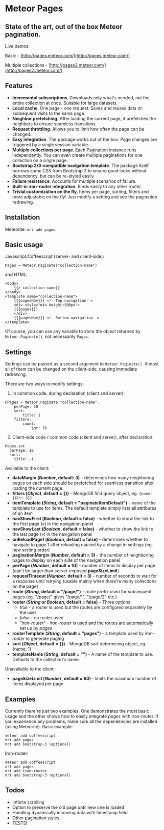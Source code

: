 Meteor Pages
============

State of the art, out of the box Meteor pagination.
---------------------------------------------------
Live demos: 

Basic - [http://pages.meteor.com/](http://pages.meteor.com/)

Multiple collections - [http://pages2.meteor.com/](http://pages2.meteor.com/)

Features
--------

+ **Incremental subscriptions**. Downloads only what's needed, not the entire collection at once. Suitable for large datasets.
+ **Local cache**. One page - one request. Saves and reuses data on subsequent visits to the same page.
+ **Neighbor prefetching**. After loading the current page, it prefetches the neighbors to ensure seamless transitions.
+ **Request throttling**. Allows you to limit how often the page can be changed.
+ **Easy integration**. The package works out of the box. Page changes are triggered by a single session variable.
+ **Multiple collections per page**. Each Pagination instance runs independently. You can even create multiple paginations for one collection on a single page.
+ **Bootstrap 2/3-compatible navigation template**. The package itself borrows some CSS from Bootstrap 3 to ensure good looks without dependency, but can be re-styled easily.
+ **Failure resistance**. Accounts for multiple scenarios of failure.
+ **Built-in iron-router integration**. Binds easily to any other router.
+ **Trivial customization on the fly**. Items per page, sorting, filters and more adjustable on the fly! Just modify a setting and see the pagination redrawing.

Installation
------------
Meteorite:
`mrt add pages`

Basic usage
-----------
Javascript/Coffeescript (server- and client-side):

`
Pages = Meteor.Paginate("collection-name")
`

and HTML:
```
<body>
    {{> collection-name}}
</body>
<template name="collection-name">
    {{{pagesNav}}} <!--Top navigation--> 
    <div style="min-height:500px">
    {{{pages}}}
    </div>
    {{{pagesNav}}} <!--Bottom navigation-->
</template>
```

Of course, you can use any variable to store the object returned by `Meteor.Paginate()`, not necessarily `Pages`.

Settings
--------
Settings can be passed as a second argument to `Meteor.Paginate()`. Almost all of them can be changed on the client-side, causing immediate redrawing.

There are two ways to modify settings:

1. In common code, during declaration (client and server):

```
@Pages = Meteor.Paginate "collection-name",
    perPage: 20
    sort: 
        title: 1
    filters: 
        count: 
            $gt: 10
```
2. Client-side code / common code (client and server), after declaration:

```
Pages.set
  perPage: 10
  sort:
    title: -1
```

Available to the client:
+ **dataMargin (*Number*, default: 3)** - determines how many neighboring pages on each side should be prefetched for seamless transition after loading the current page.
+ **filters (*Object*, default = {})** - MongoDB find query object, eg. `{name: {$lt: 5}}`
+ **itemTemplate (*String*, default = "paginateItemDefault")** - name of the template to use for items. The default template simply lists all attributes of an item
+ **navShowFirst (*Boolean*, default = false)** - whether to show the link to the first page («) in the navigation panel
+ **navShowLast (*Boolean*, default = false)** - whether to show the link to the last page (») in the navigation panel
+ **onReloadPage1 (*Boolean*, default = false)** - determines whether to navigate to page 1 after reloading caused by a change in settings (eg. new sorting order)
+ **paginationMargin (*Number*, default = 3)** - the number of neighboring pages to display on each side of the navigation panel
+ **perPage (*Number*, default = 10)** - number of items to display per page (can't be larger than server-imposed **pageSizeLimit**)
+ **requestTimeout (*Number*, default = 3)** - number of seconds to wait for a response until retrying (usable mainly when there're many collections on the page)
+ **route (*String*, default = "/page/")** - route prefix used for subsequent pages (eg. "/page/" gives "/page/1", "/page/2" etc.)
+ **router (*String or Boolean*, default = false)** - Three options:
   - *true* - a router is used but the routes are configured separately by the user
   - *false* - no router used
   - *"iron-router"* - *iron-router* is used and the routes are automatically set up by *pages*
+ **routerTemplate (*String*, default = "pages")** - a template used by *iron-router* to generate paging 
+ **sort (*Object*, defualt = {})** - MongoDB sort determining object, eg. {name: 1}
+ **templateName (*String*, defualt = "")** - A name of the template to use. Defaults to the collection's name.

Unavailable to the client:
+ **pageSizeLimit (*Number*, default = 60)** - limits the maximum number of items displayed per page


Examples
--------

Currently there're just two examples. One demonstrates the most basic usage and the other shows how to easily integrate *pages* with iron-router. If you experience any problems, make sure all the dependencies are installed (using Meteorite).
Basic example:
```
meteor add coffeescript
mrt add pages
mrt add bootstrap-3 (optional)
```
Iron-router:
```
meteor add coffeescript
mrt add pages
mrt add iron-router
mrt add bootstrap-3 (optional)
```

Todos
-----
+ Infinite scrolling
+ Option to preserve the old page until new one is loaded
+ Handling dynamically incoming data with timestamp field
+ Other pagination styles
+ TESTS!